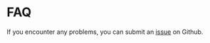 # FAQ
If you encounter any problems, you can submit an [issue](https://github.com/eosphoros-ai/DB-GPT/issues) on Github.